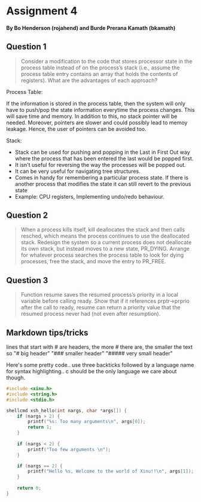 # Assignment 4
#### By Bo Henderson (rojahend) and Burde Prerana Kamath (bkamath)

<!--
compile with this command:
`pandoc -V geometry:margin=1in -o Assignment4.pdf Assignment4.md` 
-->

## Question 1

> Consider a modification to the code that stores processor state in the process table instead of on the process’s stack (i.e., assume the process table entry contains an array that holds the contents of registers). What are the advantages of each approach? 

Process Table:

If the information is stored in the process table, then the system will only have to push/pop the state information everytime the process changes. This will save time and memory. In addition to this, no stack pointer will be needed. Moreover, pointers are slower and could possibly lead to memoy leakage. Hence, the user of pointers can be avoided too.

Stack:

 - Stack can be used for pushing and popping in the Last in First Out way where the process that has been entered the last would be popped first.
 - It isn't useful for reversing the way the processes will be popped out. 
 - It can be very useful for navigating tree structures. 
 - Comes in handy for remembering a particular process state. If there is another process that modifies the state it can still revert to the previous state
 - Example: CPU registers, Implementing undo/redo behaviour.


## Question 2

> When a process kills itself, kill deallocates the stack and then calls resched, which means the process continues to use the deallocated stack. Redesign the system so a current process does not deallocate its own stack, but instead moves to a new state, PR\_DYING. Arrange for whatever process searches the process table to look for dying processes, free the stack, and move the entry to PR\_FREE. 

## Question 3

> Function resume saves the resumed process’s priority in a local variable before calling ready. Show that if it references prptr->prprio after the call to ready, resume can return a priority value that the resumed process never had (not even after resumption).


## Markdown tips/tricks

lines that start with # are headers, the more # there are, the smaller the text so "# big header" "### smaller header" "##### very small header"

Here's some pretty code.. use three backticks followed by a language name for syntax highlighting.. c should be the only language we care about though.

```c
#include <xinu.h>
#include <string.h>
#include <stdio.h>

shellcmd xsh_hello(int nargs, char *args[]) {
	if (nargs > 2) {
		printf("%s: Too many arguments\n", args[0]);
		return 1;
	}
	
	if (nargs < 2) {
		printf("Too few arguments \n");
	}

	if (nargs == 2) {
		printf("Hello %s, Welcome to the world of Xinu!!\n", args[1]);
	}
	
	return 0;
}
```
